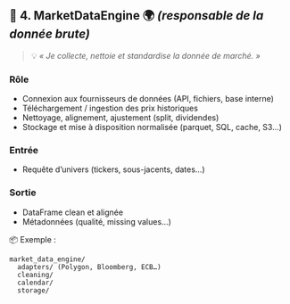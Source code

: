 ## 🧱 4. **MarketDataEngine** 🌍 _(responsable de la donnée brute)_

> 💡 _« Je collecte, nettoie et standardise la donnée de marché. »_

### Rôle

-   Connexion aux fournisseurs de données (API, fichiers, base interne)
-   Téléchargement / ingestion des prix historiques
-   Nettoyage, alignement, ajustement (split, dividendes)
-   Stockage et mise à disposition normalisée (parquet, SQL, cache, S3…)

### Entrée

-   Requête d’univers (tickers, sous-jacents, dates…)

### Sortie

-   DataFrame clean et alignée
-   Métadonnées (qualité, missing values…)

📦 Exemple :

```
market_data_engine/
  adapters/ (Polygon, Bloomberg, ECB…)
  cleaning/
  calendar/
  storage/
```
